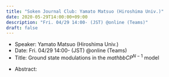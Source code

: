 ```yaml
---
title: "Soken Journal Club: Yamato Matsuo (Hiroshima Univ.)"
date: 2020-05-29T14:00:00+09:00
description: "Fri. 04/29 14:00- (JST) @online (Teams)"
draft: false
---
```


- Speaker:
Yamato Matsuo (Hiroshima Univ.)
- Date:
Fri. 04/29 14:00- (JST) @online (Teams)
- Title:
Ground state modulations in the ${mathbb C}P^{N-1}$ model

<!--more-->

- Abstract:

